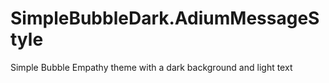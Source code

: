 SimpleBubbleDark.AdiumMessageStyle
==================================

Simple Bubble Empathy theme with a dark background and light text
